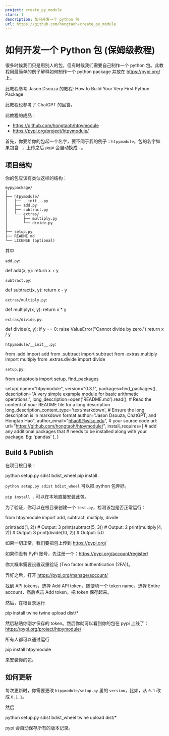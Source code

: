 ```yaml
---
project: create_py_module
stars: 1
description: 如何开发一个 python 包
url: https://github.com/hongtaoh/create_py_module
---
```


如何开发一个 Python 包 (保姆级教程)
=======================

很多时候我们只是用别人的包，但有时候我们需要自己制作一个 python 包。此教程用最简单的例子解释如何制作一个 python package 并放在 https://pypi.org/ 上。

此教程参考 Jason Dsouza 的教程: How to Build Your Very First Python Package

此教程也参考了 ChatGPT 的回答。

此教程的成品：

-   https://github.com/hongtaoh/htpymodule
-   https://pypi.org/project/htpymodule/

首先，你要给你的包起一个名字，要不同于我的例子：`htpymodule`。包的名字如果包含 `_`，上传之后 pypi 会自动换成 `-`。

项目结构
----

你的包应该有类似这样的结构：

```
mypypackage/
│
├── htpymodule/
│   ├── __init__.py
│   ├── add.py
│   ├── subtract.py
│   └── extras/
│       ├── multiply.py
│       └── divide.py
│
├── setup.py
├── README.md
└── LICENSE (optional)
```

其中

`add.py`:

def add(x, y):
    return x + y

`subtract.py`:

def subtract(x, y):
    return x \- y

`extras/multiply.py`:

def multiply(x, y):
    return x \* y

`extras/divide.py`:

def divide(x, y):
    if y \== 0:
        raise ValueError("Cannot divide by zero.")
    return x / y

`htpymodule/__init__.py`:

from .add import add
from .subtract import subtract
from .extras.multiply import multiply
from .extras.divide import divide

`setup.py`:

from setuptools import setup, find\_packages

setup(
    name\="htpymodule",
    version\="0.3.1",
    packages\=find\_packages(),
    description\="A very simple example module for basic arithmetic operations.",
    long\_description\=open('README.md').read(),  \# Read the content of your README file for a long description
    long\_description\_content\_type\='text/markdown',  \# Ensure the long description is in markdown format
    author\="Jason Dsouza, ChatGPT, and Hongtao Hao",
    author\_email\="hhao9@wisc.edu",
    \# your source code url:
    url\="https://github.com/hongtaoh/htpymodule/",
    install\_requires\=\[
        \# add any additional packages that 
        \# needs to be installed along with your package. Eg: 'pandas'
    \],
)

Build & Publish
---------------

在项目根目录：

python setup.py sdist bdist\_wheel
pip install .

`python setup.py sdist bdist_wheel` 可以把 python 包弄好。

`pip install .` 可以在本地直接安装此包。

为了验证，你可以在根目录创建一个 `test.py`，检测该包是否正常运行：

from htpymodule import add, subtract, multiply, divide

print(add(1, 2))         \# Output: 3
print(subtract(5, 3))    \# Output: 2
print(multiply(4, 2))    \# Output: 8
print(divide(10, 2))     \# Output: 5.0

如果一切正常，我们要把包上传到 https://pypi.org/

如果你没有 PyPi 账号，先注册一个：https://pypi.org/account/register/

你大概率需要设置双重验证 (Two factor authentication (2FA))。

弄好之后，打开 https://pypi.org/manage/account/

找到 API tokens，选择 Add API token，随便填一个 token name，选择 Entire account，然后点击 Add token。把 token 保存起来。

然后，在根目录运行

pip install twine
twine upload dist/\*

然后粘贴你刚才保存的 token。然后你就可以看到你的包在 pypi 上线了：https://pypi.org/project/htpymodule/

所有人都可以通过运行

pip install htpymodule

来安装你的包。

如何更新
----

每次更新时，你需要更改 `htpymodule/setup.py` 里的 `version`，比如，从 `0.1` 改成 `0.1.1`。

然后

python setup.py sdist bdist\_wheel
twine upload dist/\*

pypi 会自动保存所有的版本记录。
